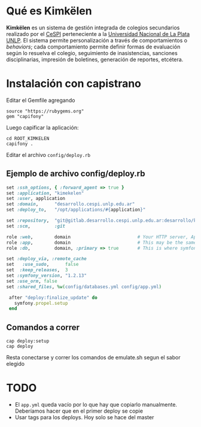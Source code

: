 # Qué es Kimkëlen

**Kimkëlen** es un sistema de gestión integrada de colegios secundarios realizado por el [CeSPI](http://www.cespi.unlp.edu.ar/) perteneciente a la  [Universidad Nacional de La Plata UNLP](http://www.unlp.edu.ar/).
El sistema permite personalización a través de comportamientos o _behaviors_; cada comportamiento permite definir formas de evaluación según lo resuelva el colegio, seguimiento de inasistencias, sanciones disciplinarias, impresión de boletines, generación de reportes, etcétera.

# Instalación con capistrano

Editar el Gemfile agregando
```
source "https://rubygems.org"
gem "capifony"
```

Luego capificar la aplicación:

```
cd ROOT_KIMKELEN
capifony .
```

Editar el archivo `config/deploy.rb`

## Ejemplo de archivo config/deploy.rb

```ruby
set :ssh_options, { :forward_agent => true }
set :application, "kimekelen"
set :user, application
set :domain,      "desarrollo.cespi.unlp.edu.ar"
set :deploy_to,   "/opt/applications/#{application}"

set :repository,  "git@gitlab.desarrollo.cespi.unlp.edu.ar:desarrollo/kimkelen.git"
set :scm,         :git

role :web,        domain                         # Your HTTP server, Apache/etc
role :app,        domain                         # This may be the same as your `Web` server
role :db,         domain, :primary => true       # This is where symfony migrations will run

set :deploy_via, :remote_cache
set   :use_sudo,      false
set  :keep_releases,  3
set :symfony_version, "1.2.13"
set :use_orm, false
set :shared_files, %w(config/databases.yml config/app.yml)

 after "deploy:finalize_update" do
   symfony.propel.setup
 end
```

## Comandos a correr

```
cap deploy:setup
cap deploy
```

Resta conectarse y correr los comandos de emulate.sh segun el sabor elegido

# TODO

* El `app.yml` queda vacío por lo que hay que copiarlo manualmente. Deberíamos hacer que en el primer deploy se copie
* Usar tags para los deploys. Hoy solo se hace del master
